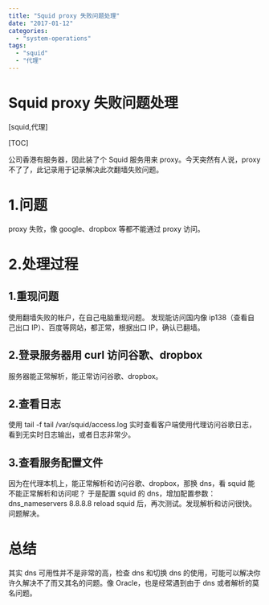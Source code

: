 ```yaml
---
title: "Squid proxy 失败问题处理"
date: "2017-01-12"
categories:
  - "system-operations"
tags:
  - "squid"
  - "代理"
---
```


# Squid proxy 失败问题处理

\[squid,代理\]

[TOC]

公司香港有服务器，因此装了个 Squid 服务用来 proxy。今天突然有人说，proxy 不了了，此记录用于记录解决此次翻墙失败问题。

# 1.问题

proxy 失败，像 google、dropbox 等都不能通过 proxy 访问。

# 2.处理过程

## 1.重现问题

使用翻墙失败的帐户，在自己电脑重现问题。 发现能访问国内像 ip138（查看自己出口 IP）、百度等网站，都正常，根据出口 IP，确认已翻墙。

## 2.登录服务器用 curl 访问谷歌、dropbox

服务器能正常解析，能正常访问谷歌、dropbox。

## 2.查看日志

使用 tail -f tail /var/squid/access.log 实时查看客户端使用代理访问谷歌日志，看到无实时日志输出，或者日志非常少。

## 3.查看服务配置文件

因为在代理本机上，能正常解析和访问谷歌、dropbox，那换 dns，看 squid 能不能正常解析和访问呢？ 于是配置 squid 的 dns，增加配置参数： dns_nameservers 8.8.8.8 reload squid 后，再次测试。发现解析和访问很快。问题解决。

# 总结

其实 dns 可用性并不是非常的高，检查 dns 和切换 dns 的使用，可能可以解决你许久解决不了而又其名的问题。像 Oracle，也是经常遇到由于 dns 或者解析的莫名问题。

